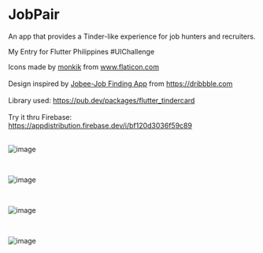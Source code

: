 # JobPair

An app that provides a Tinder-like experience for job hunters and recruiters.

My Entry for Flutter Philippines #UIChallenge

<div>Icons made by <a href="https://www.flaticon.com/authors/monkik" title="monkik">monkik</a> from <a href="https://www.flaticon.com/" title="Flaticon">www.flaticon.com</a></div>
<br>
<div>Design inspired by <a href="https://dribbble.com/shots/14208954-Jobee-Job-Finding-App/" title="jobee">Jobee-Job Finding App</a> from <a href="https://www.dribbble.com/" title="Flaticon">https://dribbble.com</a></div>
<br>
<div>Library used: <a href="https://pub.dev/packages/flutter_tindercard/" title="libary">https://pub.dev/packages/flutter_tindercard</a></div>
<br>
<div>Try it thru Firebase: <a href="https://appdistribution.firebase.dev/i/bf120d3036f59c89" title="libary">https://appdistribution.firebase.dev/i/bf120d3036f59c89</a></div>
<br>

![image](https://i.imgur.com/eHn009g.jpg)

<br>

![image](https://i.imgur.com/nNNv4H5.jpg)


<br>

![image](https://i.imgur.com/eGDuPjh.jpg)

<br>

![image](https://imgur.com/gallery/lefqk4G)
